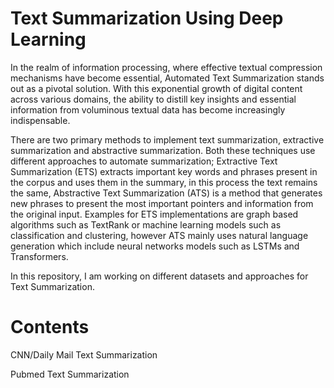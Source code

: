 # Text Summarization Using Deep Learning
In the realm of information processing, where effective textual compression mechanisms have become essential, Automated Text Summarization stands out as a pivotal solution. With this exponential growth of digital content across various domains, the ability to distill key insights and essential information from voluminous textual data has become increasingly indispensable. 

There are two primary methods to implement text summarization, extractive summarization and abstractive summarization. Both these techniques use different approaches to automate summarization; Extractive Text Summarization (ETS) extracts important key words and phrases present in the corpus and uses them in the summary, in this process the text remains the same, Abstractive Text Summarization (ATS) is a method that generates new phrases to present the most important pointers and information from the original input. Examples for ETS implementations are graph based algorithms such as TextRank or machine learning models such as classification and clustering, however ATS mainly uses natural language generation which include neural networks models such as LSTMs and Transformers. 

In this repository, I am working on different datasets and approaches for Text Summarization. 

# Contents
CNN/Daily Mail Text Summarization

Pubmed Text Summarization
